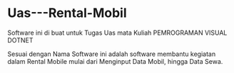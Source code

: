 # Uas---Rental-Mobil

Software ini di buat untuk Tugas Uas mata Kuliah PEMROGRAMAN VISUAL DOTNET

Sesuai dengan Nama Software ini adalah software membantu kegiatan dalam Rental Mobile mulai dari Menginput Data Mobil, hingga Data Sewa.


